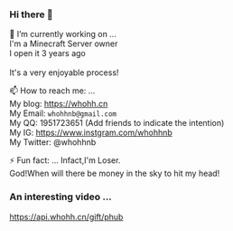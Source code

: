 ### Hi there 👋
🔭 I’m currently working on ...<br>
I'm a Minecraft Server owner<br>
I open it 3 years ago<br>
<br>
It's a very enjoyable process!

📫 How to reach me: ...<br>
My blog: <https://whohh.cn><br>
My Email: `whohhnb@gmail.com`<br>
My QQ: 1951723651 (Add friends to indicate the intention)<br>
My IG: <https://www.instgram.com/whohhnb><br>
My Twitter: @whohhnb<br>

⚡ Fun fact: ...
Infact,I'm Loser.<br>
God!When will there be money in the sky to hit my head!<br>
### An interesting video ...
<https://api.whohh.cn/gift/phub>
